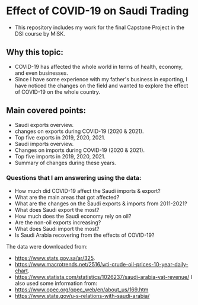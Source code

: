 # Effect of COVID-19 on Saudi Trading
- This repository  includes my work for the final Capstone Project in the DSI course by MiSK.


## Why this topic: 
- COVID-19 has affected the whole world in terms of health, economy, and even businesses.
- Since I have some experience with my father's business in exporting, I have noticed the changes on the field and wanted to explore the effect of COVID-19 on the whole country.

## Main covered points:
- Saudi exports overview.
- changes on exports during COVID-19 (2020 & 2021).
- Top five exports in 2019, 2020, 2021.
- Saudi imports overview.
- Changes on imports during COVID-19 (2020 & 2021).
- Top five imports in 2019, 2020, 2021.
- Summary of changes during these years.

### Questions that I am answering using the data:

- How much did COVID-19 affect the Saudi imports & export?
- What are the main areas that got affected? 
- What are the changes on the Saudi exports & imports from 2011-2021?
- What does Saudi export the most?
- How much does the Saudi economy rely on oil?
- Are the non-oil exports increasing?
- What does Saudi import the most? 
- Is Saudi Arabia recovering from the effects of COVID-19?

The data were downloaded from: 
- https://www.stats.gov.sa/ar/325.
- https://www.macrotrends.net/2516/wti-crude-oil-prices-10-year-daily-chart.
- https://www.statista.com/statistics/1026237/saudi-arabia-vat-revenue/
I also used some information from:
- https://www.opec.org/opec_web/en/about_us/169.htm
- https://www.state.gov/u-s-relations-with-saudi-arabia/
